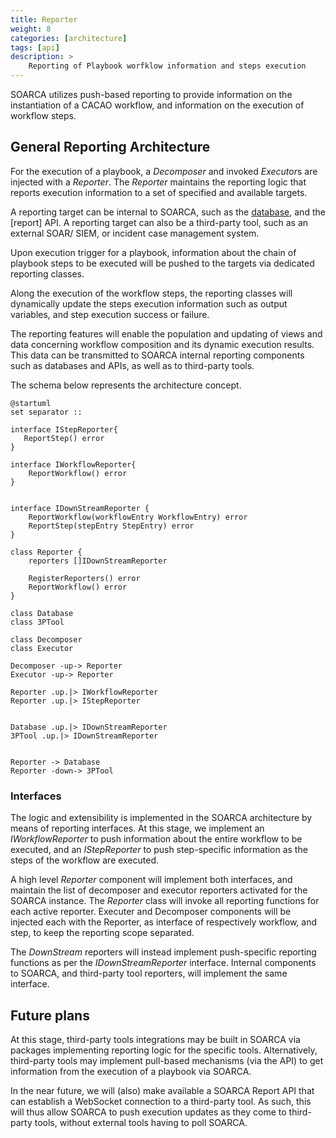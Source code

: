 ```yaml
---
title: Reporter
weight: 8
categories: [architecture]
tags: [api]
description: >
    Reporting of Playbook worfklow information and steps execution
---
```


SOARCA utilizes push-based reporting to provide information on the instantiation of a CACAO workflow, and information on the execution of workflow steps.


## General Reporting Architecture

For the execution of a playbook, a *Decomposer* and invoked *Executor*s are injected with a *Reporter*. The *Reporter* maintains the reporting logic that reports execution information to a set of specified and available targets.

A reporting target can be internal to SOARCA, such as the [database](https://cossas.github.io/SOARCA/docs/core-components/database/), and the [report] API. 
A reporting target can also be a third-party tool, such as an external SOAR/ SIEM, or incident case management system.

Upon execution trigger for a playbook, information about the chain of playbook steps to be executed will be pushed to the targets via dedicated reporting classes.

Along the execution of the workflow steps, the reporting classes will dynamically update the steps execution information such as output variables, and step execution success or failure.

The reporting features will enable the population and updating of views and data concerning workflow composition and its dynamic execution results. This data can be transmitted to SOARCA internal reporting components such as databases and APIs, as well as to third-party tools.

The schema below represents the architecture concept.


```plantuml
@startuml
set separator ::

interface IStepReporter{
   ReportStep() error
}

interface IWorkflowReporter{
    ReportWorkflow() error
}


interface IDownStreamReporter {
    ReportWorkflow(workflowEntry WorkflowEntry) error
	ReportStep(stepEntry StepEntry) error
}

class Reporter {
    reporters []IDownStreamReporter

    RegisterReporters() error
    ReportWorkflow() error
}

class Database
class 3PTool

class Decomposer
class Executor

Decomposer -up-> Reporter
Executor -up-> Reporter

Reporter .up.|> IWorkflowReporter
Reporter .up.|> IStepReporter


Database .up.|> IDownStreamReporter
3PTool .up.|> IDownStreamReporter


Reporter -> Database
Reporter -down-> 3PTool

```

### Interfaces

The logic and extensibility is implemented in the SOARCA architecture by means of reporting interfaces. At this stage, we implement an *IWorkflowReporter* to push information about the entire workflow to be executed, and an *IStepReporter* to push step-specific information as the steps of the workflow are executed.

A high level *Reporter* component will implement both interfaces, and maintain the list of decomposer and executor reporters activated for the SOARCA instance. The *Reporter* class will invoke all reporting functions for each active reporter. Executer and Decomposer components will be injected each with the Reporter, as interface of respectively workflow, and step, to keep the reporting scope separated.

The *DownStream* reporters will instead implement push-specific reporting functions as per the *IDownStreamReporter* interface. Internal components to SOARCA, and third-party tool reporters, will implement the same interface. 

## Future plans

At this stage, third-party tools integrations may be built in SOARCA via packages implementing reporting logic for the specific tools. Alternatively, third-party tools may implement pull-based mechanisms (via the API) to get information from the execution of a playbook via SOARCA.

In the near future, we will (also) make available a SOARCA Report API that can establish a WebSocket connection to a third-party tool. As such, this will thus allow SOARCA to push execution updates as they come to third-party tools, without external tools having to poll SOARCA.
